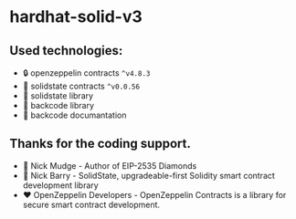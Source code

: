 # hardhat-solid-v3

## Used technologies:

* 🔒 openzeppelin contracts `^v4.8.3`
* 💎 solidstate contracts `^v0.0.56`
* 💎 solidstate library 
* 💎 backcode library
* 💎 backcode documantation

## Thanks for the coding support.

* 💎 Nick Mudge - Author of EIP-2535 Diamonds
* 💎 Nick Barry - SolidState, upgradeable-first Solidity smart contract development library
* ❤️ OpenZeppelin Developers - OpenZeppelin Contracts is a library for secure smart contract development.
